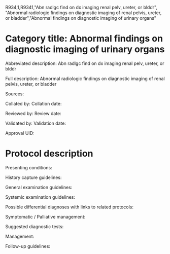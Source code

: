 R934,1,R9341,"Abn radlgc find on dx imaging renal pelv, ureter, or blddr", "Abnormal radiologic findings on diagnostic imaging of renal pelvis, ureter, or bladder","Abnormal findings on diagnostic imaging of urinary organs"
# Category title: Abnormal findings on diagnostic imaging of urinary organs

Abbreviated description: Abn radlgc find on dx imaging renal pelv, ureter, or blddr

Full description: Abnormal radiologic findings on diagnostic imaging of renal pelvis, ureter, or bladder

Sources:

Collated by:
Collation date:

Reviewed by:
Review date:

Validated by:
Validation date:

Approval UID:

# Protocol description

Presenting conditions:

History capture guidelines:

General examination guidelines:

Systemic examination guidelines:

Possible differential diagnoses with links to related protocols:

Symptomatic / Palliative management:

Suggested diagnostic tests:

Management:

Follow-up guidelines:
